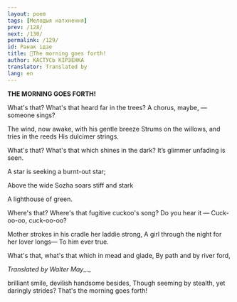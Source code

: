 ```yaml
---
layout: poem
tags: [Мелодыя натхнення]
prev: /128/
next: /130/
permalink: /129/
id: Ранак ідзе
title: 🚧The morning goes forth!
author: КАСТУСЬ КІРЭЕНКА
translator: Translated by 
lang: en
---
```



 
**THE MORNING GOES FORTH!**

What's that? What's that heard far in the trees? A  chorus, maybe, — someone sings?

The wind, now awake, with his gentle breeze Strums on the willows, and tries in the reeds His dulcimer strings.

What's that? What's that which shines in the dark? It’s  glimmer unfading is seen.

A  star  is seeking a burnt-out star;

Above the wide Sozha soars stiff and stark

A lighthouse of green.

Where's that? Where's that fugitive cuckoo's song? Do  you hear it — Cuck-oo-oo, cuck-oo-oo?

Mother strokes in his cradle her laddie strong, A  girl through the night for her lover longs— To him ever true.

What's that, what's that which in mead and glade, By path and by river ford,

_Translated_ _by_ _Walter May__._

  
brilliant smile, devilish handsome besides, Though seeming by stealth, yet daringly strides? That's the morning goes forth!

